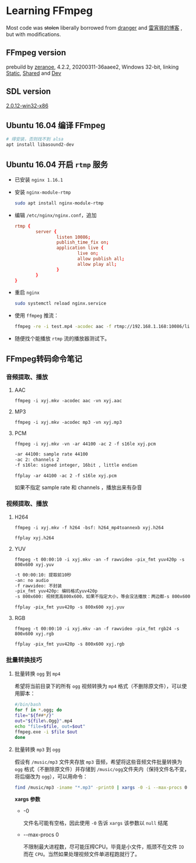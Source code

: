 # Learning FFmpeg

Most code was <del>stolen</del> liberally  borrowed from [dranger](http://dranger.com/ffmpeg/ffmpeg.html) and [雷宵骅的博客](https://blog.csdn.net/leixiaohua1020) , but with modifications.

## FFmpeg version

prebuild by [zeranoe](https://ffmpeg.zeranoe.com/builds/), 4.2.2, 20200311-36aaee2, Windows 32-bit, linking [Static](https://ffmpeg.zeranoe.com/builds/win32/static/ffmpeg-20200311-36aaee2-win32-static.zip), [Shared](https://ffmpeg.zeranoe.com/builds/win32/shared/ffmpeg-20200311-36aaee2-win32-shared.zip) and [Dev](https://ffmpeg.zeranoe.com/builds/win32/dev/ffmpeg-20200311-36aaee2-win32-dev.zip)

## SDL version

[2.0.12-win32-x86](http://www.libsdl.org/release/SDL2-devel-2.0.12-VC.zip)

## Ubuntu 16.04 编译 FFmpeg

```bash
# 得安装，否则找不到 alsa
apt install libasound2-dev

```

## Ubuntu 16.04 开启 `rtmp` 服务

* 已安装 `nginx 1.16.1`
* 安装 `nginx-module-rtmp`
    ```bash
    sudo apt install nginx-module-rtmp
    ```
* 编辑 `/etc/nginx/nginx.conf`，追加

    ```conf
    rtmp {
            server {
                    listen 10086;
                    publish_time_fix on;
                    application live {
                            live on;
                            allow publish all;
                            allow play all;
                    }
            }
    }
    ```
* 重启 `nginx`
    ```bash
    sudo systemctl reload nginx.service
    ```
* 使用 `ffmpeg` 推流：
    ```bash
    ffmpeg -re -i test.mp4 -acodec aac -f rtmp://192.168.1.168:10086/live/test
    ```
* 随便找个能播放 `rtmp` 流的播放器测试下。

## FFmpeg转码命令笔记

### 音频提取、播放

1. AAC
    
    `ffmpeg -i xyj.mkv -acodec aac -vn xyj.aac`

2. MP3

    `ffmpeg -i xyj.mkv -acodec mp3 -vn xyj.mp3`

4. PCM

    `ffmpeg -i xyj.mkv -vn -ar 44100 -ac 2 -f s16le xyj.pcm`

    ```txt
    -ar 44100: sample rate 44100
    -ac 2: channels 2
    -f s16le: signed integer, 16bit , little endien
    ```

    `ffplay -ar 44100 -ac 2 -f s16le xyj.pcm`

    如果不指定 sample rate 和 channels ，播放出来有杂音

### 视频提取、播放


1. H264

    `ffmpeg -i xyj.mkv -f h264 -bsf: h264_mp4toannexb xyj.h264`

    `ffplay xyj.h264`

2. YUV

    `ffmpeg -t 00:00:10 -i xyj.mkv -an -f rawvideo -pix_fmt yuv420p -s 800x600 xyj.yuv`

    ```txt
    -t 00:00:10: 提取前10秒
    -an: no audio
    -f rawvideo: 不封装
    -pix_fmt yuv420p: 编码格式yuv420p
    -s 800x600: 视频宽高800x600，如果不指定大小，等会没法播放：两边都-s 800x600才能正确播放
    ```

    `ffplay -pix_fmt yuv420p -s 800x600 xyj.yuv`

3. RGB

    `ffmpeg -t 00:00:10 -i xyj.mkv -an -f rawvideo -pix_fmt rgb24 -s 800x600 xyj.rgb`

    `ffplay -pix_fmt yuv420p -s 800x600 xyj.rgb`

### 批量转换技巧

1. 批量转换 `ogg` 到 `mp4`

    希望将当前目录下的所有 `ogg` 视频转换为 `mp4` 格式（不删除原文件），可以使用脚本：
    ```bash
    #/bin/bash
    for f in *.ogg; do
    file="${f##*/}"
    out="${file%.Ogg}".mp4
    echo "file=$file, out=$out"
    ffmpeg.exe -i $file $out
    done
    ```

2. 批量转换 `mp3` 到 `ogg`

    假设有 `/music/mp3` 文件夹存放 `mp3` 音频，希望将这些音频文件批量转换为 `ogg` 格式（不删除原文件）并存储到 `/music/ogg`文件夹内（保持文件名不变，将后缀改为 `ogg`），可以用命令：
    ```bash
    find /music/mp3 -iname "*.mp3" -print0 | xargs -0 -i --max-procs 0 sh -c 'ffmpeg.exe -hide_banner -y -loglevel warning -i "{}" "/music/ogg/`basename "{}" .mp3`.ogg"'
    ```

    **xargs 参数**
    * -0

        文件名可能有空格，因此使用 `-0` 告诉 `xargs` 该参数以 `null` 结尾
    * --max-procs 0

        不限制最大进程数，尽可能压榨CPU。毕竟是小文件，瓶颈不在文件 `IO` 而在 `CPU`。当然如果处理视频文件单进程跑就行了。
